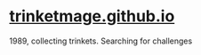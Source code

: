# [trinketmage.github.io](https://trinketmage.github.io/)
1989, collecting trinkets. Searching for challenges